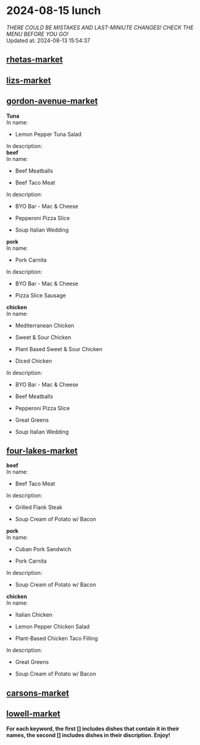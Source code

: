 # 2024-08-15 lunch  
*THERE COULD BE MISTAKES AND LAST-MINIUTE CHANGES! CHECK THE MENU BEFORE YOU GO!*  
Updated at: 2024-08-13 15:54:37  
## [rhetas-market](https://wisc-housingdining.nutrislice.com/menu/rhetas-market/lunch/2024-08-15)  
## [lizs-market](https://wisc-housingdining.nutrislice.com/menu/lizs-market/lunch/2024-08-15)  
## [gordon-avenue-market](https://wisc-housingdining.nutrislice.com/menu/gordon-avenue-market/lunch/2024-08-15)  
**Tuna**  
In name:   
 - Lemon Pepper Tuna Salad  
  
In description:   
**beef**  
In name:   
 - Beef Meatballs  
  
 - Beef Taco Meat  
  
In description:   
 - BYO Bar - Mac & Cheese  
  
 - Pepperoni Pizza Slice  
  
 - Soup Italian Wedding  
  
**pork**  
In name:   
 - Pork Carnita  
  
In description:   
 - BYO Bar - Mac & Cheese  
  
 - Pizza Slice Sausage  
  
**chicken**  
In name:   
 - Mediterranean Chicken  
  
 - Sweet & Sour Chicken  
  
 - Plant Based Sweet & Sour Chicken  
  
 - Diced Chicken  
  
In description:   
 - BYO Bar - Mac & Cheese  
  
 - Beef Meatballs  
  
 - Pepperoni Pizza Slice  
  
 - Great Greens  
  
 - Soup Italian Wedding  
  
## [four-lakes-market](https://wisc-housingdining.nutrislice.com/menu/four-lakes-market/lunch/2024-08-15)  
**beef**  
In name:   
 - Beef Taco Meat  
  
In description:   
 - Grilled Flank Steak  
  
 - Soup Cream of Potato w/ Bacon  
  
**pork**  
In name:   
 - Cuban Pork Sandwich  
  
 - Pork Carnita  
  
In description:   
 - Soup Cream of Potato w/ Bacon  
  
**chicken**  
In name:   
 - Italian Chicken  
  
 - Lemon Pepper Chicken Salad  
  
 - Plant-Based Chicken Taco Filling  
  
In description:   
 - Great Greens  
  
 - Soup Cream of Potato w/ Bacon  
  
## [carsons-market](https://wisc-housingdining.nutrislice.com/menu/carsons-market/lunch/2024-08-15)  
## [lowell-market](https://wisc-housingdining.nutrislice.com/menu/lowell-market/lunch/2024-08-15)  
  
**For each keyword, the first [] includes dishes that contain it in their names, the second [] includes dishes in their discription. Enjoy!**  
